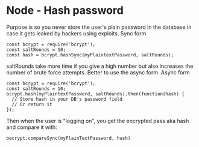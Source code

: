 
# Node - Hash password
Purpose is so you never store the user's plain password in the database in case it gets leaked by hackers using exploits.
Sync form
```
const bcrypt = require('bcrypt');
const saltRounds = 10;   
const hash = bcrypt.hashSync(myPlaintextPassword, saltRounds);
```
saltRounds take more time if you give a high number but also increases the number of brute force attempts. Better to use the async form.
Async form
```
const bcrypt = require('bcrypt');
const saltRounds = 10;   
bcrypt.hash(myPlaintextPassword, saltRounds).then(function(hash) {
  // Store hash in your DB's password field
  // Or return it
});
```

Then when the user is "logging on", you get the encrypted pass aka hash and compare it with:
```
becrypt.compareSync(myPlainTextPassword, hash)
```